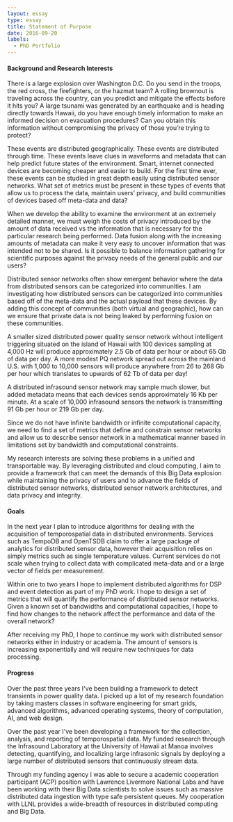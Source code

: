 ```yaml
---
layout: essay  
type: essay  
title: Statement of Purpose  
date: 2016-09-20  
labels:
  - PhD Portfolio
--- 
```


#### Background and Research Interests

There is a large explosion over Washington D.C. Do you send in the troops, the red cross, the firefighters, or the
hazmat team? A rolling brownout is traveling across the country, can you predict and mitigate the effects before it 
hits you? A large tsunami was generated by an earthquake and is heading directly towards Hawaii, do you have enough 
timely information to make an informed decision on evacuation procedures? Can you obtain this information without 
compromising the privacy of those you’re trying to protect?
 
These events are distributed geographically. These events are distributed through time. These events leave clues in 
waveforms and metadata that can help predict future states of the environment. Smart, internet connected devices are becoming cheaper and easier to build. For the first time ever, these events can
be studied in great depth easily using distributed sensor networks. What set of metrics must be present in these types of 
events that allow us to process the data, maintain users’ privacy, and build communities of devices based off meta-data and data? 
 
When we develop the ability to examine the environment at an extremely detailed manner, we must weigh the costs of
privacy introduced by the amount of data received vs the information that is necessary for the particular research
being performed. Data fusion along with the increasing amounts of metadata can make it very easy to uncover information
that was intended not to be shared. Is it possible to balance information gathering for scientific purposes against the privacy needs of the general public and our users?

Distributed sensor networks often show emergent behavior where the data from distributed sensors can be categorized into communities. I am investigating how distributed sensors can be categorized into communities based off of the meta-data and the actual payload that these devices. By adding this concept of communities (both virtual and geographic), how can we ensure that private data is not being leaked by performing fusion on these communities.
   
A smaller sized distributed power quality sensor network without intelligent triggering situated on the island of Hawaii
with 100 devices sampling at 4,000 Hz will produce approximately 2.5 Gb of data per hour or about 65 Gb of data per 
day. A more modest PQ network spread out across the mainland U.S. with 1,000 to 10,000 sensors will produce anywhere 
from 26 to 268 Gb per hour which translates to upwards of 62 Tb of data per day!  
  
A distributed infrasound sensor network may sample much slower, but added metadata means that each devices sends 
approximately 16 Kb per minute. At a scale of 10,000 infrasound sensors the network is transmitting 91 Gb per hour or 
219 Gb per day.

Since we do not have infinite bandwidth or infinite computational capacity, we need to find a set of metrics that define
and constrain sensor networks and allow us to describe sensor network in a mathematical manner based in limitations set
by bandwidth and computational constraints.
 
My research interests are solving these problems in a unified and transportable way. By leveraging distributed and cloud
computing, I aim to provide a framework that can meet the demands of this Big Data explosion while maintaining the privacy of users and to advance the fields 
of distributed sensor networks, distributed sensor network architectures, and data privacy and integrity.

#### Goals
In the next year I plan to introduce algorithms for dealing with the acquisition of temporospatial data in distributed 
environments. Services such as TempoDB and OpenTSDB claim to offer a large package of analytics for distributed sensor 
data, however their acquisition relies on simply metrics such as single temperature values. Current services do not 
scale when trying to collect data with complicated meta-data and or a large vector of fields per measurement. 

Within one to two years I hope to implement distributed algorithms for DSP and event detection as part of my PhD 
work. I hope to design a set of metrics that will quantify the performance of distributed sensor networks. Given a known
set of bandwidths and computational capacities, I hope to find how changes to the network affect the performance and data of the overall network?
 
After receiving my PhD, I hope to continue my work with distributed sensor networks either in industry or academia. The amount of sensors is increasing exponentially and will require new techniques for data processing. 

#### Progress
Over the past three years I've been building a framework to detect transients in power quality data. I picked up a lot 
of my research foundation by taking masters classes in software engineering for smart grids, advanced algorithms, 
advanced operating systems, theory of computation, AI, and web design.

Over the past year I've been developing a framework for the collection, analysis, and reporting of temporospatial data. 
My funded research through the Infrasound Laboratory at the University of Hawaii at Manoa involves detecting, 
quantifying, and localizing large infrasonic signals by deploying a  large number of distributed sensors that 
continuously stream data.

Through my funding agency I was able to secure a academic cooperation participant (ACP) position with Lawrence Livermore
National Labs and have been working with their Big Data scientists to solve issues such as massive distributed data 
ingestion with type safe persistent queues. My cooperation with LLNL provides a wide-breadth of resources in distributed 
computing and Big Data.
